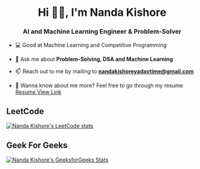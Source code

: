 <h1 align="center">Hi 👋🏻, I'm Nanda Kishore</h1>
<h3 align="center">AI and Machine Learning Engineer & Problem-Solver</h3>

- 💻 Good at Machine Learning and Competitive Programming

- 💬 Ask me about **Problem-Solving, DSA and Machine Learning**

- 📫 Reach out to me by mailing to **nandakishoreyadavtime@gmail.com**

- 📄 Wanna know about me more? Feel free to go through my resume [Resume View Link](https://drive.google.com/file/d/137Xfy8cXpAgpRRS39Ci8r_4yGzplurll/view?usp=drive_link)

## LeetCode
[![Nanda Kishore's LeetCode stats](https://leetcard.jacoblin.cool/NandaKishoreYadav?theme=dark)](https://leetcode.com/u/NandaKishoreYadav/)

## Geek For Geeks
[![Nanda Kishore's GeeksforGeeks Stats](https://geeks-for-geeks-stats-api.vercel.app/?userName=nandakishore_230)](https://www.geeksforgeeks.org/user/nandakishore_230/)
